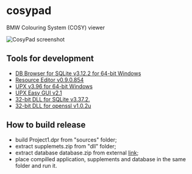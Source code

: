 # cosypad
BMW Colouring System (COSY) viewer

![CosyPad screenshot](https://github.com/zxrepo/cosypad/blob/main/cosypad.jpg)

## Tools for development
* [DB Browser for SQLite v3.12.2 for 64-bit Windows](https://download.sqlitebrowser.org/DB.Browser.for.SQLite-3.12.2-win64.zip)
* [Resource Editor v0.9.0.854](http://melander.dk/download/ResourceEditor20190421b.zip)
* [UPX v3.96 for 64-bit Windows](https://github.com/upx/upx/releases/download/v3.96/upx-3.96-win64.zip)
* [UPX Easy GUI v2.1](https://www.novirusthanks.org/get-file/?post_id=139&file_type=portable)
* [32-bit DLL for SQLite v3.37.2.](https://www.sqlite.org/download.html)
* [32-bit DLL for openssl v1.0.2u](https://indy.fulgan.com/SSL/)

## How to build release
* build Project1.dpr from "sources" folder;
* extract supplemets.zip from "dll" folder;
* extract database database.zip from external [link](https://drive.google.com/file/d/1DXuIeYqX--PU3yBoIbJeis8E1ch9UktA/view?usp=sharing);
* place compilled application, supplements and database in the same folder and run it. 
